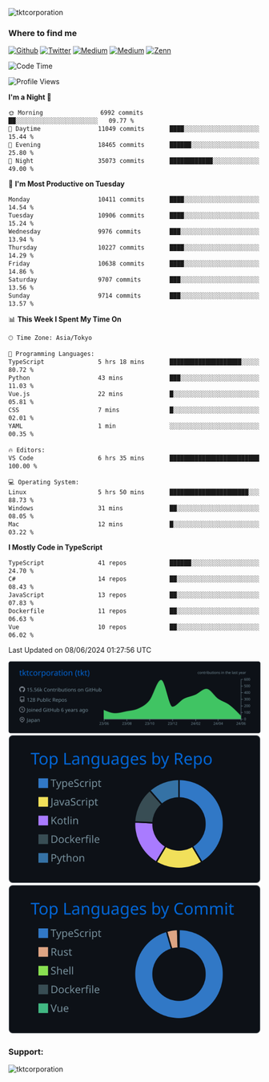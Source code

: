 <p align="left"> <img src="https://komarev.com/ghpvc/?username=tktcorporation&label=Profile%20views&color=0e75b6&style=flat" alt="tktcorporation" /> </p>

<h3>Where to find me</h3>
<p>
<a href="https://github.com/tktcorporation" target="_blank"><img alt="Github" src="https://img.shields.io/badge/GitHub-%2312100E.svg?&style=for-the-badge&logo=Github&logoColor=white" /></a>
<a href="https://twitter.com/tktcorporation" target="_blank"><img alt="Twitter" src="https://img.shields.io/badge/twitter-%231DA1F2.svg?&style=for-the-badge&logo=twitter&logoColor=white" /></a>
<a href="https://www.linkedin.com/in/tktcorporation" target="_blank"><img alt="Medium" src="https://img.shields.io/badge/linkdin-0a66c2.svg?&style=for-the-badge&logo=linkedin&logoColor=white" /></a>
<a href="https://qiita.com/tktcorporation" target="_blank"><img alt="Medium" src="https://img.shields.io/badge/qiita-55C500.svg?&style=for-the-badge&logo=qiita&logoColor=white" /></a>
<a href="https://zenn.dev/tktcorporation" target="_blank"><img alt="Zenn" src="https://img.shields.io/badge/Zenn-3EA8FF.svg?&style=for-the-badge&logo=Zenn&logoColor=white" /></a>
</p>
  
<!--START_SECTION:waka-->
![Code Time](http://img.shields.io/badge/Code%20Time-1%2C566%20hrs%209%20mins-blue)

![Profile Views](http://img.shields.io/badge/Profile%20Views-0-blue)

**I'm a Night 🦉** 

```text
🌞 Morning                6992 commits        ██░░░░░░░░░░░░░░░░░░░░░░░   09.77 % 
🌆 Daytime                11049 commits       ████░░░░░░░░░░░░░░░░░░░░░   15.44 % 
🌃 Evening                18465 commits       ██████░░░░░░░░░░░░░░░░░░░   25.80 % 
🌙 Night                  35073 commits       ████████████░░░░░░░░░░░░░   49.00 % 
```
📅 **I'm Most Productive on Tuesday** 

```text
Monday                   10411 commits       ████░░░░░░░░░░░░░░░░░░░░░   14.54 % 
Tuesday                  10906 commits       ████░░░░░░░░░░░░░░░░░░░░░   15.24 % 
Wednesday                9976 commits        ███░░░░░░░░░░░░░░░░░░░░░░   13.94 % 
Thursday                 10227 commits       ████░░░░░░░░░░░░░░░░░░░░░   14.29 % 
Friday                   10638 commits       ████░░░░░░░░░░░░░░░░░░░░░   14.86 % 
Saturday                 9707 commits        ███░░░░░░░░░░░░░░░░░░░░░░   13.56 % 
Sunday                   9714 commits        ███░░░░░░░░░░░░░░░░░░░░░░   13.57 % 
```


📊 **This Week I Spent My Time On** 

```text
🕑︎ Time Zone: Asia/Tokyo

💬 Programming Languages: 
TypeScript               5 hrs 18 mins       ████████████████████░░░░░   80.72 % 
Python                   43 mins             ███░░░░░░░░░░░░░░░░░░░░░░   11.03 % 
Vue.js                   22 mins             █░░░░░░░░░░░░░░░░░░░░░░░░   05.81 % 
CSS                      7 mins              █░░░░░░░░░░░░░░░░░░░░░░░░   02.01 % 
YAML                     1 min               ░░░░░░░░░░░░░░░░░░░░░░░░░   00.35 % 

🔥 Editors: 
VS Code                  6 hrs 35 mins       █████████████████████████   100.00 % 

💻 Operating System: 
Linux                    5 hrs 50 mins       ██████████████████████░░░   88.73 % 
Windows                  31 mins             ██░░░░░░░░░░░░░░░░░░░░░░░   08.05 % 
Mac                      12 mins             █░░░░░░░░░░░░░░░░░░░░░░░░   03.22 % 
```

**I Mostly Code in TypeScript** 

```text
TypeScript               41 repos            ██████░░░░░░░░░░░░░░░░░░░   24.70 % 
C#                       14 repos            ██░░░░░░░░░░░░░░░░░░░░░░░   08.43 % 
JavaScript               13 repos            ██░░░░░░░░░░░░░░░░░░░░░░░   07.83 % 
Dockerfile               11 repos            ██░░░░░░░░░░░░░░░░░░░░░░░   06.63 % 
Vue                      10 repos            ██░░░░░░░░░░░░░░░░░░░░░░░   06.02 % 
```




 Last Updated on 08/06/2024 01:27:56 UTC
<!--END_SECTION:waka-->

[![](https://raw.githubusercontent.com/tktcorporation/tktcorporation/master/profile-summary-card-output/github_dark/0-profile-details.svg)](https://github.com/vn7n24fzkq/github-profile-summary-cards)
[![](https://raw.githubusercontent.com/tktcorporation/tktcorporation/master/profile-summary-card-output/github_dark/1-repos-per-language.svg)](https://github.com/vn7n24fzkq/github-profile-summary-cards) [![](https://raw.githubusercontent.com/tktcorporation/tktcorporation/master/profile-summary-card-output/github_dark/2-most-commit-language.svg)](https://github.com/vn7n24fzkq/github-profile-summary-cards)

<h3 align="left">Support:</h3>
<p><a href="https://www.buymeacoffee.com/tktcorporation"> <img align="left" src="https://cdn.buymeacoffee.com/buttons/v2/default-yellow.png" height="50" width="210" alt="tktcorporation" /></a></p><br><br>
